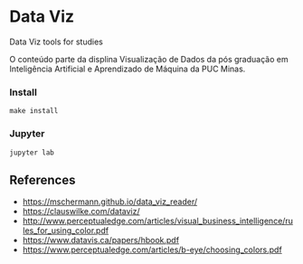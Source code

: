 # Data Viz

Data Viz tools for studies

O conteúdo parte da displina Visualização de Dados da pós graduação em  Inteligência Artificial e Aprendizado de Máquina da PUC Minas.

### Install

```
make install
```

### Jupyter

```
jupyter lab
```

## References

- https://mschermann.github.io/data_viz_reader/
- https://clauswilke.com/dataviz/
- http://www.perceptualedge.com/articles/visual_business_intelligence/rules_for_using_color.pdf
- https://www.datavis.ca/papers/hbook.pdf
- https://www.perceptualedge.com/articles/b-eye/choosing_colors.pdf
